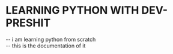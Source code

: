 <H1> LEARNING PYTHON WITH DEV-PRESHIT</H1>

-- i am learning python from scratch<br>
-- this is the documentation of it
